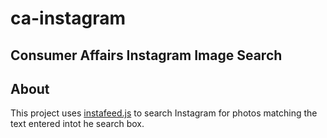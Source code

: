# ca-instagram

## Consumer Affairs Instagram Image Search

## About
This project uses [instafeed.js](http://instafeedjs.com "instafeed.js") to search Instagram for photos matching the text entered intot he search box.


